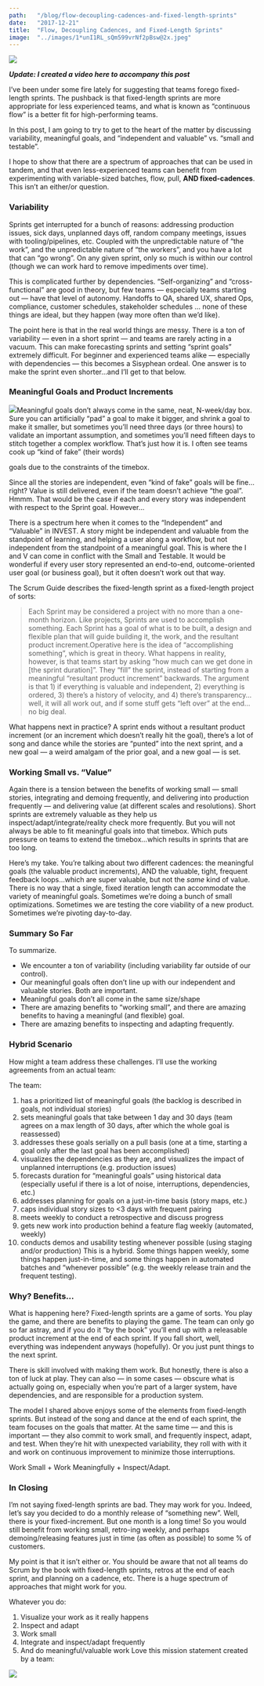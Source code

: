 ```yaml
---
path:	"/blog/flow-decoupling-cadences-and-fixed-length-sprints"
date:	"2017-12-21"
title:	"Flow, Decoupling Cadences, and Fixed-Length Sprints"
image:	"../images/1*unI1RL_sQm599vrNf2pBsw@2x.jpeg"
---
```


![](../images/1*unI1RL_sQm599vrNf2pBsw@2x.jpeg)

***Update: I created a video here to accompany this post***

I’ve been under some fire lately for suggesting that teams forego fixed-length sprints. The pushback is that fixed-length sprints are more appropriate for less experienced teams, and what is known as “continuous flow” is a better fit for high-performing teams.

In this post, I am going to try to get to the heart of the matter by discussing variability, meaningful goals, and “independent and valuable” vs. “small and testable”.

I hope to show that there are a spectrum of approaches that can be used in tandem, and that even less-experienced teams can benefit from experimenting with variable-sized batches, flow, pull, **AND fixed-cadences**. This isn’t an either/or question.

### Variability

Sprints get interrupted for a bunch of reasons: addressing production issues, sick days, unplanned days off, random company meetings, issues with tooling/pipelines, etc. Coupled with the unpredictable nature of “the work”, and the unpredictable nature of “the workers”, and you have a lot that can “go wrong”. On any given sprint, only so much is within our control (though we can work hard to remove impediments over time).

This is complicated further by dependencies. “Self-organizing” and “cross-functional” are good in theory, but few teams — especially teams starting out — have that level of autonomy. Handoffs to QA, shared UX, shared Ops, compliance, customer schedules, stakeholder schedules … none of these things are ideal, but they happen (way more often than we’d like).

The point here is that in the real world things are messy. There is a ton of variability — even in a short sprint — and teams are rarely acting in a vacuum. This can make forecasting sprints and setting “sprint goals” extremely difficult. For beginner and experienced teams alike — especially with dependencies — this becomes a Sisyphean ordeal. One answer is to make the sprint even shorter…and I’ll get to that below.

### Meaningful Goals and Product Increments

![](../images/1*wumnf2zS4RQNoF_aV0F2Zg@2x.jpeg)Meaningful goals don’t always come in the same, neat, N-week/day box. Sure you can artificially “pad” a goal to make it bigger, and shrink a goal to make it smaller, but sometimes you’ll need three days (or three hours) to validate an important assumption, and sometimes you’ll need fifteen days to stitch together a complex workflow. That’s just how it is. I often see teams cook up “kind of fake” (their words)

 goals due to the constraints of the timebox.

Since all the stories are independent, even “kind of fake” goals will be fine…right? Value is still delivered, even if the team doesn’t achieve “the goal”. Hmmm. That would be the case if each and every story was independent with respect to the Sprint goal. However…

There is a spectrum here when it comes to the “Independent” and “Valuable” in INVEST. A story might be independent and valuable from the standpoint of learning, and helping a user along a workflow, but not independent from the standpoint of a meaningful goal. This is where the I and V can come in conflict with the Small and Testable. It would be wonderful if every user story represented an end-to-end, outcome-oriented user goal (or business goal), but it often doesn’t work out that way.

The Scrum Guide describes the fixed-length sprint as a fixed-length project of sorts:


> Each Sprint may be considered a project with no more than a one-month horizon. Like projects, Sprints are used to accomplish something. Each Sprint has a goal of what is to be built, a design and flexible plan that will guide building it, the work, and the resultant product increment.Operative here is the idea of “accomplishing something”, which is great in theory. What happens in reality, however, is that teams start by asking “how much can we get done in [the sprint duration]”. They “fill” the sprint, instead of starting from a meaningful “resultant product increment” backwards. The argument is that 1) if everything is valuable and independent, 2) everything is ordered, 3) there’s a history of velocity, and 4) there’s transparency… well, it will all work out, and if some stuff gets “left over” at the end…no big deal.

What happens next in practice? A sprint ends without a resultant product increment (or an increment which doesn’t really hit the goal), there’s a lot of song and dance while the stories are “punted” into the next sprint, and a new goal — a weird amalgam of the prior goal, and a new goal — is set.

### Working Small vs. “Value”

Again there is a tension between the benefits of working small — small stories, integrating and demoing frequently, and delivering into production frequently — and delivering value (at different scales and resolutions). Short sprints are extremely valuable as they help us inspect/adapt/integrate/reality check more frequently. But you will not always be able to fit meaningful goals into that timebox. Which puts pressure on teams to extend the timebox…which results in sprints that are too long.

Here’s my take. You’re talking about two different cadences: the meaningful goals (the valuable product increments), AND the valuable, tight, frequent feedback loops…which are super valuable, but not the *same* kind of value. There is no way that a single, fixed iteration length can accommodate the variety of meaningful goals. Sometimes we’re doing a bunch of small optimizations. Sometimes we are testing the core viability of a new product. Sometimes we’re pivoting day-to-day.

### Summary So Far

To summarize.

* We encounter a ton of variability (including variability far outside of our control).
* Our meaningful goals often don’t line up with our independent and valuable stories. Both are important.
* Meaningful goals don’t all come in the same size/shape
* There are amazing benefits to “working small”, and there are amazing benefits to having a meaningful (and flexible) goal.
* There are amazing benefits to inspecting and adapting frequently.
### Hybrid Scenario

How might a team address these challenges. I’ll use the working agreements from an actual team:

The team:

1. has a prioritized list of meaningful goals (the backlog is described in goals, not individual stories)
2. sets meaningful goals that take between 1 day and 30 days (team agrees on a max length of 30 days, after which the whole goal is reassessed)
3. addresses these goals serially on a pull basis (one at a time, starting a goal only after the last goal has been accomplished)
4. visualizes the dependencies as they are, and visualizes the impact of unplanned interruptions (e.g. production issues)
5. forecasts duration for “meaningful goals” using historical data (especially useful if there is a lot of noise, interruptions, dependencies, etc.)
6. addresses planning for goals on a just-in-time basis (story maps, etc.)
7. caps individual story sizes to <3 days with frequent pairing
8. meets weekly to conduct a retrospective and discuss progress
9. gets new work into production behind a feature flag weekly (automated, weekly)
10. conducts demos and usability testing whenever possible (using staging and/or production)
This is a hybrid. Some things happen weekly, some things happen just-in-time, and some things happen in automated batches and “whenever possible” (e.g. the weekly release train and the frequent testing).

### Why? Benefits…

What is happening here? Fixed-length sprints are a game of sorts. You play the game, and there are benefits to playing the game. The team can only go so far astray, and if you do it “by the book” you’ll end up with a releasable product increment at the end of each sprint. If you fall short, well, everything was independent anyways (hopefully). Or you just punt things to the next sprint.

There is skill involved with making them work. But honestly, there is also a ton of luck at play. They can also — in some cases — obscure what is actually going on, especially when you’re part of a larger system, have dependencies, and are responsible for a production system.

The model I shared above enjoys some of the elements from fixed-length sprints. But instead of the song and dance at the end of each sprint, the team focuses on the goals that matter. At the same time — and this is important — they also commit to work small, and frequently inspect, adapt, and test. When they’re hit with unexpected variability, they roll with with it and work on continuous improvement to minimize those interruptions.

Work Small + Work Meaningfully + Inspect/Adapt.

### In Closing

I’m not saying fixed-length sprints are bad. They may work for you. Indeed, let’s say you decided to do a monthly release of “something new”. Well, there is your fixed-increment. But one month is a long time! So you would still benefit from working small, retro-ing weekly, and perhaps demoing/releasing features just in time (as often as possible) to some % of customers.

My point is that it isn’t either or. You should be aware that not all teams do Scrum by the book with fixed-length sprints, retros at the end of each sprint, and planning on a cadence, etc. There is a huge spectrum of approaches that might work for you.

Whatever you do:

1. Visualize your work as it really happens
2. Inspect and adapt
3. Work small
4. Integrate and inspect/adapt frequently
5. And do meaningful/valuable work
Love this mission statement created by a team:

![](../images/1*2V8W32vLsc6Pr0lkuXaSBw@2x.jpeg)